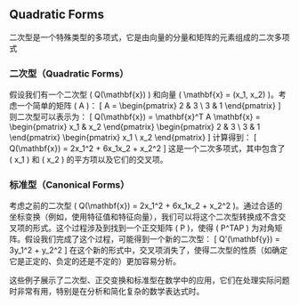 ## Quadratic Forms
二次型是一个特殊类型的多项式，它是由向量的分量和矩阵的元素组成的二次多项式


### 二次型（Quadratic Forms）
假设我们有一个二次型 \( Q(\mathbf{x}) \) 和向量 \( \mathbf{x} = (x_1, x_2) \)。考虑一个简单的矩阵 \( A \)：
\[ 
A = \begin{pmatrix}
2 & 3 \\
3 & 1
\end{pmatrix}
\]
则二次型可以表示为：
\[ 
Q(\mathbf{x}) = \mathbf{x}^T A \mathbf{x} = \begin{pmatrix} x_1 & x_2 \end{pmatrix} \begin{pmatrix} 2 & 3 \\ 3 & 1 \end{pmatrix} \begin{pmatrix} x_1 \\ x_2 \end{pmatrix} 
\]
计算得到：
\[ 
Q(\mathbf{x}) = 2x_1^2 + 6x_1x_2 + x_2^2
\]
这是一个二次多项式，其中包含了 \( x_1 \) 和 \( x_2 \) 的平方项以及它们的交叉项。


### 标准型（Canonical Forms）

考虑之前的二次型 \( Q(\mathbf{x}) = 2x_1^2 + 6x_1x_2 + x_2^2 \)。通过合适的坐标变换（例如，使用特征值和特征向量），我们可以将这个二次型转换成不含交叉项的形式。这个过程涉及到找到一个正交矩阵 \( P \)，使得 \( P^TAP \) 为对角矩阵。假设我们完成了这个过程，可能得到一个新的二次型：
\[ 
Q'(\mathbf{y}) = 3y_1^2 + y_2^2
\]
在这个新的形式中，交叉项消失了，使得二次型的性质（如确定它是正定的、负定的还是不定的）更加容易分析。

这些例子展示了二次型、正交变换和标准型在数学中的应用，它们在处理实际问题时非常有用，特别是在分析和简化复杂的数学表达式时。